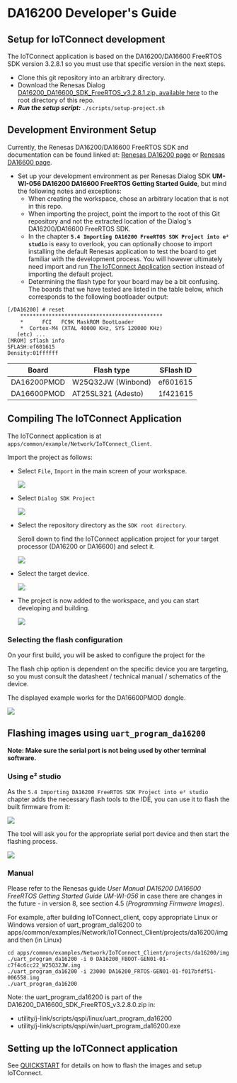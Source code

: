 # DA16200 Developer's Guide

## Setup for IoTConnect development

The IoTConnect application is based on the DA16200/DA16600 FreeRTOS SDK version 3.2.8.1 
so you must use that specific version in the next steps.

* Clone this git repository into an arbitrary directory.
* Download the Renesas Dialog [DA16200_DA16600_SDK_FreeRTOS_v3.2.8.1.zip, available here](https://www.renesas.com/us/en/document/sws/da16200-da16600-freertos-sdk-v3281?language=en&r=1600096) 
to the root directory of this repo.
* ***Run the setup script:*** `./scripts/setup-project.sh`

## Development Environment Setup

Currently, the Renesas DA16200/DA16600 FreeRTOS SDK and documentation can be found linked at:
[Renesas DA16200 page](https://www.renesas.com/us/en/products/wireless-connectivity/wi-fi/low-power-wi-fi/da16200mod-devkt-da16200-ultra-low-power-wi-fi-modules-development-kit?gclid=EAIaIQobChMIxKyz4qHcgAMV1oFQBh3eWQsQEAAYASAAEgLqnvD_BwE#document)
or
[Renesas DA16600 page](https://www.renesas.com/eu/en/products/wireless-connectivity/wi-fi/low-power-wi-fi/da16600mod-devkt-da16600-ultra-low-power-wi-fi-bluetooth-low-energy-modules-development-kit#document).

* Set up your development environment as per Renesas Dialog SDK **UM-WI-056 DA16200 DA16600 FreeRTOS Getting Started Guide**,
but mind the following notes and exceptions:
  * When creating the workspace, chose an arbitrary location that is not in this repo.
  * When importing the project, point the import to the root of this Git repository and not the extracted location of the
      Dialog's DA16200/DA16600 FreeRTOS SDK.
  * In the chapter **`5.4 Importing DA16200 FreeRTOS SDK Project into e² studio`** is easy to overlook, 
      you can optionally choose to import installing the default Renesas application to test the board
      to get familiar with the development process.
      You will however ultimately need import and run [The IoTConnect Application](#compiling-the-iotconnect-application) section
      instead of importing the default project.
  * Determining the flash type for your board may be a bit confusing. 
      The boards that we have tested are listed in the table below, which corresponds to the following
      bootloader output:
```
[/DA16200] # reset
	*********************************************
	*      FCI   FC9K MaskROM BootLoader
	*  Cortex-M4 (XTAL 40000 KHz, SYS 120000 KHz)
   (etc) ... 
[MROM] sflash info
SFLASH:ef601615
Density:01ffffff
```
| Board       | Flash type        | SFlash ID |
|-------------|-------------------|----------|
| DA16200PMOD | W25Q32JW (Winbond) | ef601615 |
| DA16600PMOD | AT25SL321 (Adesto) |1f421615  |


## Compiling The IoTConnect Application

The IoTConnect application is at `apps/common/example/Network/IoTConnect_Client`.

Import the project as follows:

* Select `File`, `Import` in the main screen of your workspace.

    ![](assets/ide1.png)

* Select `Dialog SDK Project`

    ![](assets/ide2.png)

* Select the repository directory as the `SDK root directory`.

    Seroll down to find the IoTConnect application project for your target processor (DA16200 or DA16600) and select it.

    ![](assets/ide3.png)

* Select the target device.

    ![](assets/ide4.png)

* The project is now added to the workspace, and you can start developing and building.

    ![](assets/ide5.png)

### Selecting the flash configuration

On your first build, you will be asked to configure the project for the 

The flash chip option is dependent on the specific device you are targeting, so you must consult the datasheet / technical manual / schematics of the device.

The displayed example works for the DA16600PMOD dongle.

![](assets/ide6.png)

## Flashing images using `uart_program_da16200`

**Note: Make sure the serial port is not being used by other terminal software.**

### Using e² studio

As the `5.4 Importing DA16200 FreeRTOS SDK Project into e² studio` chapter adds the necessary flash tools to the IDE, you can use it to flash the built firmware from it:

![](assets/ideflash1.png)

The tool will ask you for the appropriate serial port device and then start the flashing process.

![](assets/ideflash2.png)

### Manual

Please refer to the Renesas guide *User Manual DA16200 DA16600 FreeRTOS Getting Started Guide UM-WI-056* in case there are changes in the future - in version 8, see section 4.5 (*Programming Firmware Images*).

For example, after building IoTConnect_client, copy appropriate Linux or Windows version of uart_program_da16200 to apps/common/examples/Network/IoTConnect_Client/projects/da16200/img and then (in Linux)

```
cd apps/common/examples/Network/IoTConnect_Client/projects/da16200/img
./uart_program_da16200 -i 0 DA16200_FBOOT-GEN01-01-c7f4c6cc22_W25Q32JW.img
./uart_program_da16200 -i 23000 DA16200_FRTOS-GEN01-01-f017bfdf51-006558.img
./uart_program_da16200
```

Note: the uart_program_da16200 is part of the DA16200_DA16600_SDK_FreeRTOS_v3.2.8.0.zip in:
- utility/j-link/scripts/qspi/linux/uart_program_da16200
- utility/j-link/scripts/qspi/win/uart_program_da16200.exe

## Setting up the IoTConnect application

See [QUICKSTART](./QUICKSTART.md) for details on how to flash the images and setup IoTConnect.


